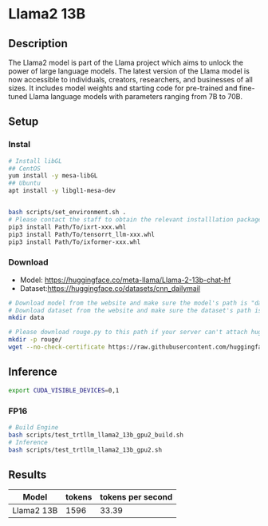 # Llama2 13B

## Description

The Llama2 model is part of the Llama project which aims to unlock the power of large language models. The latest version of the Llama model is now accessible to individuals, creators, researchers, and businesses of all sizes. It includes model weights and starting code for pre-trained and fine-tuned Llama language models with parameters ranging from 7B to 70B.

## Setup

### Instal

```bash
# Install libGL
## CentOS
yum install -y mesa-libGL
## Ubuntu
apt install -y libgl1-mesa-dev


bash scripts/set_environment.sh .
# Please contact the staff to obtain the relevant installlation packages.
pip3 install Path/To/ixrt-xxx.whl
pip3 install Path/To/tensorrt_llm-xxx.whl
pip3 install Path/To/ixformer-xxx.whl
```

### Download

- Model: <https://huggingface.co/meta-llama/Llama-2-13b-chat-hf>
- Dataset:<https://huggingface.co/datasets/cnn_dailymail>

```bash
# Download model from the website and make sure the model's path is "data/llama2-13b-chat"
# Download dataset from the website and make sure the dataset's path is "data/datasets_cnn_dailymail"
mkdir data

# Please download rouge.py to this path if your server can't attach huggingface.co.
mkdir -p rouge/
wget --no-check-certificate https://raw.githubusercontent.com/huggingface/evaluate/main/metrics/rouge/rouge.py -P rouge
```

## Inference

```bash
export CUDA_VISIBLE_DEVICES=0,1

```

### FP16

```bash
# Build Engine
bash scripts/test_trtllm_llama2_13b_gpu2_build.sh
# Inference
bash scripts/test_trtllm_llama2_13b_gpu2.sh
```

## Results

| Model      | tokens | tokens per second |
| ---------- | ------ | ----------------- |
| Llama2 13B | 1596   | 33.39             |
